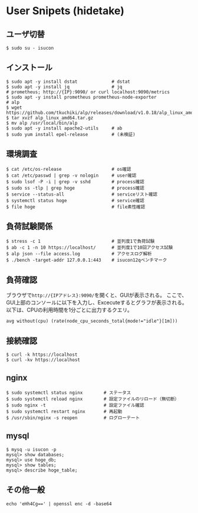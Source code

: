 # User Snipets (hidetake)

## ユーザ切替  
```
$ sudo su - isucon
```

## インストール  
```
$ sudo apt -y install dstat             # dstat
$ sudo apt -y install jq                # jq
# prometheus; http://{IP}:9090/ or curl localhost:9090/metrics
$ sudo apt -y install prometheus prometheus-node-exporter
# alp
$ wget https://github.com/tkuchiki/alp/releases/download/v1.0.18/alp_linux_amd64.tar.gz
$ tar xvzf alp_linux_amd64.tar.gz
$ mv alp /usr/local/bin/alp
$ sudo apt -y install apache2-utils     # ab
$ sudo yum install epel-release         # (未検証)
```

## 環境調査  
```
$ cat /etc/os-release                   # os確認  
$ cat /etc/passwd | grep -v nologin     # user確認  
$ sudo lsof -P -i | grep -v sshd        # process確認
$ sudo ss -tlp | grep hoge              # process確認
$ service --status-all                  # serviceリスト確認
$ systemctl status hoge                 # service確認
$ file hoge                             # file素性確認
```

## 負荷試験関係 
```
$ stress -c 1                           # 並列度1で負荷試験
$ ab -c 1 -n 10 https://localhost/      # 並列度1で10回アクセス試験
$ alp json --file access.log            # アクセスログ解析
$ ./bench -target-addr 127.0.0.1:443    # isucon12qベンチマーク
```
## 負荷確認  
ブラウザで`http://{IPアドレス}:9090/`を開くと、GUIが表示される。
ここで、GUI上部のコンソールに以下を入力し、Excecuteするとグラフが表示される。
以下は、CPUの利用時間を1分ごとに出力するクエリ。
```
avg without(cpu) (rate(node_cpu_seconds_total{mode!="idle"}[1m]))
```

## 接続確認
```
$ curl -k https://localhost
$ curl -kv https://localhost
```

## nginx  
```
$ sudo systemctl status nginx        # ステータス
$ sudo systemctl reload nginx        # 設定ファイルのリロード（無切断）
$ sudo nginx -t                      # 設定ファイル確認
$ sudo systemctl restart nginx       # 再起動
$ /usr/sbin/nginx -s reopen          # ログローテート
```

## mysql  
```
$ mysq -u isucon -p
mysql> show databases;
mysql> use hoge_db;
mysql> show tables;
mysql> describe hoge_table;
```

## その他一般
```
echo 'eHh4Cg==' | openssl enc -d -base64
```